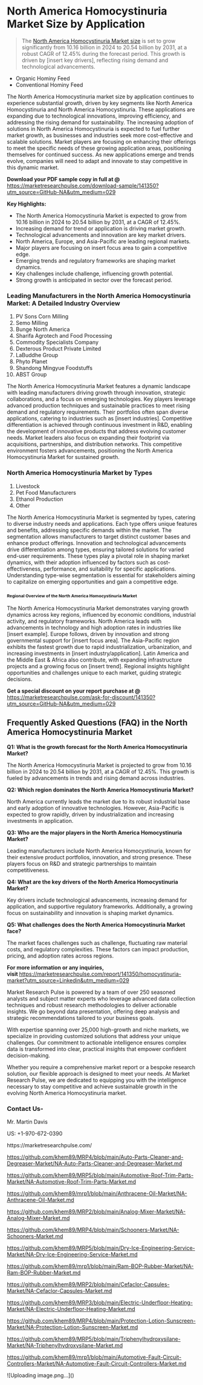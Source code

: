 <h1>North America Homocystinuria Market&nbsp;Size by Application</h1><blockquote><p>The <a href="https://marketresearchpulse.com/download-sample/141350?utm_source=GitHub-NA&amp;utm_medium=029">North America Homocystinuria Market size</a> is set to grow significantly from 10.16 billion in 2024 to 20.54 billion by 2031, at a robust CAGR of 12.45% during the forecast period. This growth is driven by [insert key drivers], reflecting rising demand and technological advancements.</p></blockquote><ul><li>Organic Hominy Feed<li> Conventional Hominy Feed</li></ul><p>The North America Homocystinuria market size by application continues to experience substantial growth, driven by key segments like North America Homocystinuria and North America Homocystinuria. These applications are expanding due to technological innovations, improving efficiency, and addressing the rising demand for sustainability. The increasing adoption of solutions in North America Homocystinuria is expected to fuel further market growth, as businesses and industries seek more cost-effective and scalable solutions. Market players are focusing on enhancing their offerings to meet the specific needs of these growing application areas, positioning themselves for continued success. As new applications emerge and trends evolve, companies will need to adapt and innovate to stay competitive in this dynamic market.</p><p><strong>Download your PDF sample copy in full at @ </strong><a href="https://marketresearchpulse.com/download-sample/141350?utm_source=GitHub-NA&amp;utm_medium=029">https://marketresearchpulse.com/download-sample/141350?utm_source=GitHub-NA&amp;utm_medium=029</a></p><p><strong>Key Highlights: </strong></p><ul><li>The North America Homocystinuria Market is expected to grow from 10.16 billion in 2024 to 20.54 billion by 2031, at a CAGR of 12.45%.</li><li>Increasing demand for trend or application is driving market growth.</li><li>Technological advancements and innovation are key market drivers.</li><li>North America, Europe, and Asia-Pacific are leading regional markets.</li><li>Major players are focusing on insert focus area to gain a competitive edge.</li><li>Emerging trends and regulatory frameworks are shaping market dynamics.</li><li>Key challenges include challenge, influencing growth potential.</li><li>Strong growth is anticipated in sector over the forecast period.</li></ul><h3>Leading Manufacturers in the North America Homocystinuria Market: A Detailed Industry Overview</h3><ol><li>PV Sons Corn Milling</li><li>Semo Milling</li><li>Bunge North America</li><li>Sharifa Agrotech and Food Processing</li><li>Commodity Specialists Company</li><li>Dexterous Product Private Limited</li><li>LaBuddhe Group</li><li>Phyto Planet</li><li>Shandong Mingyue Foodstuffs</li><li>ABST Group</li></ol><div class="flex max-w-full flex-col flex-grow"><div class="min-h-8 text-message flex w-full flex-col items-end gap-2 whitespace-normal break-words [.text-message+&amp;]:mt-5" dir="auto" data-message-author-role="assistant" data-message-id="fd8432e4-4910-450d-b182-61b7bfb0a01f" data-message-model-slug="gpt-4o"><div class="flex w-full flex-col gap-1 empty:hidden first:pt-[3px]"><div class="markdown prose w-full break-words dark:prose-invert light"><p>The North America Homocystinuria Market features a dynamic landscape with leading manufacturers driving growth through innovation, strategic collaborations, and a focus on emerging technologies. Key players leverage advanced production techniques and sustainable practices to meet rising demand and regulatory requirements. Their portfolios often span diverse applications, catering to industries such as [insert industries]. Competitive differentiation is achieved through continuous investment in R&amp;D, enabling the development of innovative products that address evolving customer needs. Market leaders also focus on expanding their footprint via acquisitions, partnerships, and distribution networks. This competitive environment fosters advancements, positioning the North America Homocystinuria Market for sustained growth.</p></div></div></div></div><h3>North America Homocystinuria Market by Types</h3><ol><li>Livestock<li> Pet Food Manufacturers<li> Ethanol Production<li> Other</li></ol><div class="flex max-w-full flex-col flex-grow"><div class="min-h-8 text-message flex w-full flex-col items-end gap-2 whitespace-normal break-words [.text-message+&amp;]:mt-5" dir="auto" data-message-author-role="assistant" data-message-id="084470be-0bb7-4664-bddf-5156b4f41249" data-message-model-slug="gpt-4o-mini"><div class="flex w-full flex-col gap-1 empty:hidden first:pt-[3px]"><div class="markdown prose w-full break-words dark:prose-invert light"><p>The North America Homocystinuria Market is segmented by types, catering to diverse industry needs and applications. Each type offers unique features and benefits, addressing specific demands within the market. The segmentation allows manufacturers to target distinct customer bases and enhance product offerings. Innovation and technological advancements drive differentiation among types, ensuring tailored solutions for varied end-user requirements. These types play a pivotal role in shaping market dynamics, with their adoption influenced by factors such as cost-effectiveness, performance, and suitability for specific applications. Understanding type-wise segmentation is essential for stakeholders aiming to capitalize on emerging opportunities and gain a competitive edge.</p></div></div></div></div><h3><span style="font-size: 11px;">Regional Overview of the North America Homocystinuria Market</span></h3><div class="flex max-w-full flex-col flex-grow"><div class="min-h-8 text-message flex w-full flex-col items-end gap-2 whitespace-normal break-words [.text-message+&amp;]:mt-5" dir="auto" data-message-author-role="assistant" data-message-id="e9038762-ce64-4e30-91c9-9bd413514231" data-message-model-slug="gpt-4o-mini"><div class="flex w-full flex-col gap-1 empty:hidden first:pt-[3px]"><div class="markdown prose w-full break-words dark:prose-invert light"><p>The North America Homocystinuria Market demonstrates varying growth dynamics across key regions, influenced by economic conditions, industrial activity, and regulatory frameworks. North America leads with advancements in technology and high adoption rates in industries like [insert example]. Europe follows, driven by innovation and strong governmental support for [insert focus area]. The Asia-Pacific region exhibits the fastest growth due to rapid industrialization, urbanization, and increasing investments in [insert industry/application]. Latin America and the Middle East &amp; Africa also contribute, with expanding infrastructure projects and a growing focus on [insert trend]. Regional insights highlight opportunities and challenges unique to each market, guiding strategic decisions.</p></div></div></div></div><p><strong>Get a special discount on your report purchase at @ </strong><a href="https://marketresearchpulse.com/ask-for-discount/141350?utm_source=GitHub-NA&amp;utm_medium=029">https://marketresearchpulse.com/ask-for-discount/141350?utm_source=GitHub-NA&amp;utm_medium=029</a></p><h2>Frequently Asked Questions (FAQ) in the North America Homocystinuria Market</h2><p><strong>Q1: What is the growth forecast for the North America Homocystinuria Market?</strong></p><p>The North America Homocystinuria Market is projected to grow from 10.16 billion in 2024 to 20.54 billion by 2031, at a CAGR of 12.45%. This growth is fueled by advancements in trends and rising demand across industries.</p><p><strong>Q2: Which region dominates the North America Homocystinuria Market?</strong></p><p>North America currently leads the market due to its robust industrial base and early adoption of innovative technologies. However, Asia-Pacific is expected to grow rapidly, driven by industrialization and increasing investments in application.</p><p><strong>Q3: Who are the major players in the North America Homocystinuria Market?</strong></p><p>Leading manufacturers include North America Homocystinuria, known for their extensive product portfolios, innovation, and strong presence. These players focus on R&amp;D and strategic partnerships to maintain competitiveness.</p><p><strong>Q4: What are the key drivers of the North America Homocystinuria Market?</strong></p><p>Key drivers include technological advancements, increasing demand for application, and supportive regulatory frameworks. Additionally, a growing focus on sustainability and innovation is shaping market dynamics.</p><p><strong>Q5: What challenges does the North America Homocystinuria Market face?</strong></p><p>The market faces challenges such as challenge, fluctuating raw material costs, and regulatory complexities. These factors can impact production, pricing, and adoption rates across regions.</p><p><strong>For more information or any inquiries, visit&nbsp;</strong><a href="https://marketresearchpulse.com/report/141350/homocystinuria-market?utm_source=Linkedin&utm_medium=029">https://marketresearchpulse.com/report/141350/homocystinuria-market?utm_source=Linkedin&utm_medium=029</a></p><p>Market Research Pulse is powered by a team of over 250 seasoned analysts and subject matter experts who leverage advanced data collection techniques and robust research methodologies to deliver actionable insights. We go beyond data presentation, offering deep analysis and strategic recommendations tailored to your business goals.</p><p>With expertise spanning over 25,000 high-growth and niche markets, we specialize in providing customized solutions that address your unique challenges. Our commitment to actionable intelligence ensures complex data is transformed into clear, practical insights that empower confident decision-making.</p><p>Whether you require a comprehensive market report or a bespoke research solution, our flexible approach is designed to meet your needs. At Market Research Pulse, we are dedicated to equipping you with the intelligence necessary to stay competitive and achieve sustainable growth in the evolving North America Homocystinuria market.</p><h3><strong>Contact Us-</strong></h3><p>Mr. Martin Davis</p><p>US: +1-970-672-0390</p><p>https://marketresearchpulse.com/</p><p><a href="https://github.com/khem89/MRP4/blob/main/Auto-Parts-Cleaner-and-Degreaser-Market/NA-Auto-Parts-Cleaner-and-Degreaser-Market.md">https://github.com/khem89/MRP4/blob/main/Auto-Parts-Cleaner-and-Degreaser-Market/NA-Auto-Parts-Cleaner-and-Degreaser-Market.md</a></p><p><a href="https://github.com/khem89/MRP5/blob/main/Automotive-Roof-Trim-Parts-Market/NA-Automotive-Roof-Trim-Parts-Market.md">https://github.com/khem89/MRP5/blob/main/Automotive-Roof-Trim-Parts-Market/NA-Automotive-Roof-Trim-Parts-Market.md</a></p><p><a href="https://github.com/khem89/mrp1/blob/main/Anthracene-Oil-Market/NA-Anthracene-Oil-Market.md">https://github.com/khem89/mrp1/blob/main/Anthracene-Oil-Market/NA-Anthracene-Oil-Market.md</a></p><p><a href="https://github.com/khem89/MRP2/blob/main/Analog-Mixer-Market/NA-Analog-Mixer-Market.md">https://github.com/khem89/MRP2/blob/main/Analog-Mixer-Market/NA-Analog-Mixer-Market.md</a></p><p><a href="https://github.com/khem89/MRP4/blob/main/Schooners-Market/NA-Schooners-Market.md">https://github.com/khem89/MRP4/blob/main/Schooners-Market/NA-Schooners-Market.md</a></p><p><a href="https://github.com/khem89/MRP5/blob/main/Dry-Ice-Engineering-Service-Market/NA-Dry-Ice-Engineering-Service-Market.md">https://github.com/khem89/MRP5/blob/main/Dry-Ice-Engineering-Service-Market/NA-Dry-Ice-Engineering-Service-Market.md</a></p><p><a href="https://github.com/khem89/mrp1/blob/main/Ram-BOP-Rubber-Market/NA-Ram-BOP-Rubber-Market.md">https://github.com/khem89/mrp1/blob/main/Ram-BOP-Rubber-Market/NA-Ram-BOP-Rubber-Market.md</a></p><p><a href="https://github.com/khem89/MRP2/blob/main/Cefaclor-Capsules-Market/NA-Cefaclor-Capsules-Market.md">https://github.com/khem89/MRP2/blob/main/Cefaclor-Capsules-Market/NA-Cefaclor-Capsules-Market.md</a></p><p><a href="https://github.com/khem89/MRP3/blob/main/Electric-Underfloor-Heating-Market/NA-Electric-Underfloor-Heating-Market.md">https://github.com/khem89/MRP3/blob/main/Electric-Underfloor-Heating-Market/NA-Electric-Underfloor-Heating-Market.md</a></p><p><a href="https://github.com/khem89/MRP4/blob/main/Protection-Lotion-Sunscreen-Market/NA-Protection-Lotion-Sunscreen-Market.md">https://github.com/khem89/MRP4/blob/main/Protection-Lotion-Sunscreen-Market/NA-Protection-Lotion-Sunscreen-Market.md</a></p><p><a href="https://github.com/khem89/MRP5/blob/main/Triphenylhydroxysilane-Market/NA-Triphenylhydroxysilane-Market.md">https://github.com/khem89/MRP5/blob/main/Triphenylhydroxysilane-Market/NA-Triphenylhydroxysilane-Market.md</a></p><p><a href="https://github.com/khem89/mrp1/blob/main/Automotive-Fault-Circuit-Controllers-Market/NA-Automotive-Fault-Circuit-Controllers-Market.md">https://github.com/khem89/mrp1/blob/main/Automotive-Fault-Circuit-Controllers-Market/NA-Automotive-Fault-Circuit-Controllers-Market.md</a></p>
![Uploading image.png…]()
